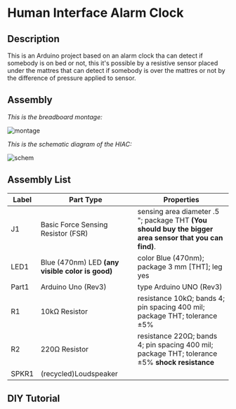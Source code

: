# Human Interface Alarm Clock

## Description
This is an Arduino project based on an alarm clock tha can detect if somebody is on bed or not, this it's possible by
a resistive sensor placed under the mattres that can detect if somebody is over the mattres or not by the difference of pressure
applied to sensor.

## Assembly
*This is the breadboard montage:*

![montage](http://i.imgur.com/ZOWIJvt.png)


*This is the schematic diagram of the HIAC:*

![schem](http://i.imgur.com/qiYQ4VD.png)



<h2>Assembly List</h2>
<table>

  <thead>
   <tr>
    <th>Label</th>
    <th>Part Type</th>
    <th>Properties</th>
    </tr>
  </thead>
  <tbody>
  <tr>
    <td>J1</td>
    <td>Basic Force Sensing Resistor (FSR)</td>
    <td class="props">sensing area diameter .5 "; package THT <strong>(You should buy the bigger area sensor that you can find)</strong>.</td>
</tr><tr>
    <td>LED1</td>
    <td>Blue (470nm) LED <strong>(any visible color is good)</strong></td>
    <td class="props">color Blue (470nm); package 3 mm [THT]; leg yes</td>
</tr><tr>
    <td>Part1</td>
    <td>Arduino Uno (Rev3)</td>
    <td class="props">type Arduino UNO (Rev3)</td>
</tr><tr>
    <td>R1</td>
    <td>10kΩ Resistor</td>
    <td class="props">resistance 10kΩ; bands 4; pin spacing 400 mil; package THT; tolerance ±5%</td>
</tr><tr>
    <td>R2</td>
    <td>220Ω Resistor</td>
    <td class="props">resistance 220Ω; bands 4; pin spacing 400 mil; package THT; tolerance ±5% <strong>shock resistance</strong></td>
</tr><tr>
    <td>SPKR1</td>
    <td>(recycled)Loudspeaker</td>
    <td class="props"></td>
</tr>
  </tbody>
</table>

## DIY Tutorial


